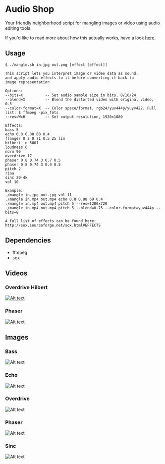 # Audio Shop
Your friendly neighborhood script for mangling images or video using audio editing tools.

If you'd like to read more about how this actually works, have a look [here](http://memcpy.io/audio-editing-images.html).

## Usage
    $ ./mangle.sh in.jpg out.png [effect [effect]]

    This script lets you interpret image or video data as sound,
    and apply audio effects to it before converting it back to
    image representation

    Options:
    --bits=X          -- Set audio sample size in bits, 8/16/24
    --blend=X         -- Blend the distorted video with original video, 0.5
    --color-format=X  -- Color space/format, rgb24/yuv444p/yuyv422. Full list: $ ffmpeg -pix_fmts
    --res=WxH         -- Set output resolution, 1920x1080

    Effects:
    bass 5
    echo 0.8 0.88 60 0.4
    flanger 0 2 0 71 0.5 25 lin
    hilbert -n 5001
    loudness 6
    norm 90
    overdrive 17
    phaser 0.8 0.74 3 0.7 0.5
    phaser 0.8 0.74 3 0.4 0.5
    pitch 2
    riaa
    sinc 20-4k
    vol 10

    Example:
    ./mangle in.jpg out.jpg vol 11
    ./mangle in.mp4 out.mp4 echo 0.8 0.88 60 0.4
    ./mangle in.mp4 out.mp4 pitch 5 --res=1280x720
    ./mangle in.mp4 out.mp4 pitch 5 --blend=0.75 --color-format=yuv444p --bits=8

    A full list of effects can be found here: http://sox.sourceforge.net/sox.html#EFFECTS

    
## Dependencies
 * ffmpeg
 * sox


## Videos
### Overdrive Hilbert
[![Alt text](/../media/apollo_b8_fyuv444p_overdrive_hilbert.gif?raw=true "Apollo 11 launch")](/../media/apollo_b8_fyuv444p_overdrive_hilbert.mp4?raw=true)

### Phaser
[![Alt text](/../media/wright_b24_frgb48be_phaser.gif?raw=true "Wright")](/../media/wright_b24_frgb48be_phaser.gif?raw=true)

## Images
### Bass
![Alt text](/../media/eiffel_tower_bass.jpg?raw=true "eiffel_tower bass")

### Echo
![Alt text](/../media/eiffel_tower_echo.jpg?raw=true "eiffel_tower echo")

### Overdrive
![Alt text](/../media/eiffel_tower_overdrive.jpg?raw=true "eiffel_tower overdrive")

### Phaser
![Alt text](/../media/eiffel_tower_phaser.jpg?raw=true "eiffel_tower phaser")

### Sinc
![Alt text](/../media/eiffel_tower_sinc.jpg?raw=true "eiffel_tower sinc")
